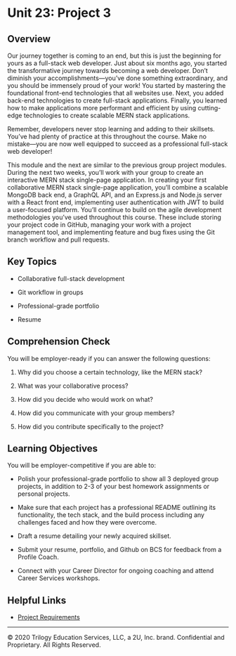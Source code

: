 # Unit 23: Project 3

## Overview

Our journey together is coming to an end, but this is just the beginning for yours as a full-stack web developer. Just about six months ago, you started the transformative journey towards becoming a web developer. Don’t diminish your accomplishments&mdash;you’ve done something extraordinary, and you should be immensely proud of your work! You started by mastering the foundational front-end technologies that all websites use. Next, you added back-end technologies to create full-stack applications. Finally, you learned how to make applications more performant and efficient by using cutting-edge technologies to create scalable MERN stack applications.

Remember, developers never stop learning and adding to their skillsets. You’ve had plenty of practice at this throughout the course. Make no mistake&mdash;you are now well equipped to succeed as a professional full-stack web developer!

This module and the next are similar to the previous group project modules. During the next two weeks, you’ll work with your group to create an interactive MERN stack single-page application. In creating your first collaborative MERN stack single-page application, you’ll combine a scalable MongoDB back end, a GraphQL API, and an Express.js and Node.js server with a React front end, implementing user authentication with JWT to build a user-focused platform. You’ll continue to build on the agile development methodologies you’ve used throughout this course. These include storing your project code in GitHub, managing your work with a project management tool, and implementing feature and bug fixes using the Git branch workflow and pull requests. 

## Key Topics

* Collaborative full-stack development

* Git workflow in groups

* Professional-grade portfolio

* Resume

## Comprehension Check

You will be employer-ready if you can answer the following questions:

1. Why did you choose a certain technology, like the MERN stack? 

2. What was your collaborative process? 

3. How did you decide who would work on what? 

4. How did you communicate with your group members? 

5. How did you contribute specifically to the project? 

## Learning Objectives

You will be employer-competitive if you are able to:

* Polish your professional-grade portfolio to show all 3 deployed group projects, in addition to 2-3 of your best homework assignments or personal projects. 

* Make sure that each project has a professional README outlining its functionality, the tech stack, and the build process including any challenges faced and how they were overcome. 

* Draft a resume detailing your newly acquired skillset.

* Submit your resume, portfolio, and Github on BCS for feedback from a Profile Coach.

* Connect with your Career Director for ongoing coaching and attend Career Services workshops.

## Helpful Links

* [Project Requirements](../../01-Class-Content/22-State/04-Supplemental/Project-Requirements.md)

---
© 2020 Trilogy Education Services, LLC, a 2U, Inc. brand.  Confidential and Proprietary.  All Rights Reserved.
